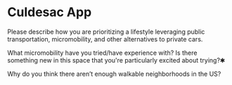 # Culdesac App
Please describe how you are prioritizing a lifestyle leveraging public transportation, micromobility, and other alternatives to private cars.

What micromobility have you tried/have experience with? Is there something new in this space that you're particularly excited about trying?✱

Why do you think there aren’t enough walkable neighborhoods in the US?